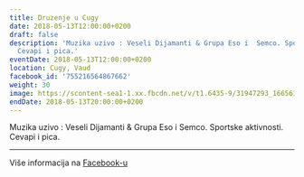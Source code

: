 ```yaml
---
title: Druzenje u Cugy
date: 2018-05-13T12:00:00+0200
draft: false
description: 'Muzika uzivo : Veseli Dijamanti & Grupa Eso i  Semco. Sportske aktivnosti.
  Cevapi i pica.'
eventDate: 2018-05-13T12:00:00+0200
location: Cugy, Vaud
facebook_id: '755216564867662'
weight: 30
image: https://scontent-sea1-1.xx.fbcdn.net/v/t1.6435-9/31947293_1665614486867697_1159691004425535488_n.jpg?_nc_cat=104&ccb=1-7&_nc_sid=9e60e4&_nc_ohc=vd6LzVLA3I4Q7kNvwHjWvJt&_nc_oc=AdnqA6xElX0KojUi0wnJSI_RNxQtEgzHOaLuYF1aTk_9UwDRNxD8Goj4ie6v2i414og&_nc_zt=23&_nc_ht=scontent-sea1-1.xx&edm=ABTKTjYEAAAA&_nc_gid=jf-E4kHj0Jhb4vW9B9vuQg&oh=00_AfV5EmAOFVavpjO80C6XNd6q0lVi4S-GU8DIUdt2HB7nlw&oe=68BF9C1A
endDate: 2018-05-13T20:00:00+0200
---
```


Muzika uzivo : Veseli Dijamanti & Grupa Eso i  Semco. Sportske aktivnosti. Cevapi i pica.

---

Više informacija na [Facebook-u](https://facebook.com/events/755216564867662)